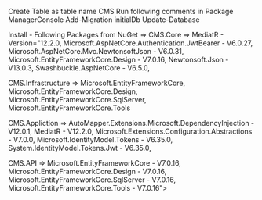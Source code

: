 Create Table as table name CMS
Run following comments in Package ManagerConsole
Add-Migration initialDb
Update-Database

Install - Following Packages from NuGet =>
CMS.Core =>
	MediatR - Version="12.2.0,
    Microsoft.AspNetCore.Authentication.JwtBearer - V6.0.27,
    Microsoft.AspNetCore.Mvc.NewtonsoftJson - V6.0.31,
    Microsoft.EntityFrameworkCore.Design - V7.0.16,
    Newtonsoft.Json - V13.0.3,
    Swashbuckle.AspNetCore - V6.5.0,
	
CMS.Infrastructure => 
	Microsoft.EntityFrameworkCore,
	Microsoft.EntityFrameworkCore.Design,
	Microsoft.EntityFrameworkCore.SqlServer,
	Microsoft.EntityFrameworkCore.Tools

CMS.Appliction => 
	AutoMapper.Extensions.Microsoft.DependencyInjection - V12.0.1,
    MediatR - V12.2.0,
    Microsoft.Extensions.Configuration.Abstractions - V7.0.0,
    Microsoft.IdentityModel.Tokens - V6.35.0,
    System.IdentityModel.Tokens.Jwt - V6.35.0,

CMS.API => 
	Microsoft.EntityFrameworkCore - V7.0.16,
    Microsoft.EntityFrameworkCore.Design - V7.0.16,
    Microsoft.EntityFrameworkCore.SqlServer - V7.0.16,
    Microsoft.EntityFrameworkCore.Tools - V7.0.16">


	
